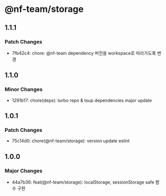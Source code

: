 # @nf-team/storage

## 1.1.1

### Patch Changes

- 7fb42c4: chore: @nf-team dependency 버전을 workspace로 따라가도록 변경

## 1.1.0

### Minor Changes

- 1291b17: chore(deps): turbo repo & tsup dependencies major update

## 1.0.1

### Patch Changes

- 75c14d0: chore(@nf-team/storage): version update eslint

## 1.0.0

### Major Changes

- 44a7b36: feat(@nf-team/storage): localStorage, sessionStorage safe 함수 구현
